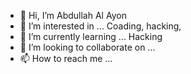 - 👋 Hi, I’m Abdullah Al Ayon 
- 👀 I’m interested in ... Coading, hacking,
- 🌱 I’m currently learning ... Hacking
- 💞️ I’m looking to collaborate on ...
- 📫 How to reach me ...

<!---
Abdullah al ayon/yousuf58 is a ✨ special ✨ repository because its `README.md` (this file) appears on your GitHub profile.
You can click the Preview link to take a look at your changes.
--->

